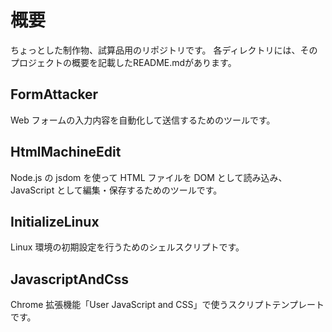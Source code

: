 # 概要
ちょっとした制作物、試算品用のリポジトリです。
各ディレクトリには、そのプロジェクトの概要を記載したREADME.mdがあります。

## FormAttacker
Web フォームの入力内容を自動化して送信するためのツールです。

## HtmlMachineEdit
Node.js の jsdom を使って HTML ファイルを DOM として読み込み、JavaScript として編集・保存するためのツールです。

## InitializeLinux
Linux 環境の初期設定を行うためのシェルスクリプトです。

## JavascriptAndCss
Chrome 拡張機能「User JavaScript and CSS」で使うスクリプトテンプレートです。